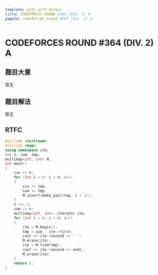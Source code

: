 ```yaml
---
template: post_with_disqus
title: CODEFORCES ROUND #364 (DIV. 2) A
pageId: codeforces_round_#364_(div._2)_a
---
```


# CODEFORCES ROUND #364 (DIV. 2) A
<span id="poem"></span><script>$(function(){$.ajax('/api/poem?rnd='+Date.now()+Math.random()).done(function(data){$('#poem').text(data);});});</script>
## 题目大意
暂无

## 题目解法
暂无

## RTFC

```cpp
#include <iostream>
#include <map>
using namespace std;
int n, sum, tmp;
multimap<int, int> M;
int main()
{
    cin >> n;
    for (int i = 0; i < n; i++)
    {
        cin >> tmp;
        sum += tmp;
        M.insert(make_pair(tmp, i + 1));
    }
    n >>= 1;
    sum /= n;
    multimap<int, int>::iterator ite;
    for (int i = 0; i < n; i++)
    {
        ite = M.begin();
        tmp = sum - ite->first;
        cout << ite->second << " ";
        M.erase(ite);
        ite = M.find(tmp);
        cout << ite->second << endl;
        M.erase(ite);
    }
    return 0;
}
```
<div id="__comment"></div>
